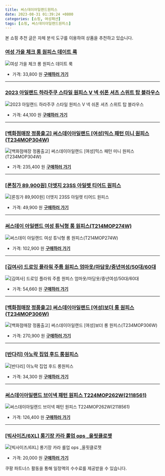 ```yaml
---
title: 써스데이아일랜드원피스
date: 2023-08-31 01:39:24 +0800
categories: [쇼핑, 여성패션]
tags: [쇼핑, 써스데이아일랜드원피스]
---
```

본 쇼핑 추천 글은 자체 분석 도구를 이용하여 상품을 추천하고 있습니다.
### [여성 가을 체크 롱 원피스 데이트 룩](https://link.coupang.com/re/AFFSDP?lptag=AF1030537&pageKey=7575320307&itemId=19986510808&vendorItemId=87084616250&traceid=V0-153-34c95e841a0c1a45&clickBeacon=Y6Y5xDiOshhiq8OmIkY41iLUGKL5dFrvU2FY1364PSZHkNFtNqukADbPPmk3n1%2Ft7M%2BbxmduaPWe9a0HWY5CwZb7NDjLB1J%2FN5HQc7kzCXK0tYNbvglO2uI3auveoVh0Pgji1J6jZLZfSk3xuJjljRd9IsywN1RIrMGI3f0XQBBC7qqLlQRyZ5EGuEEbRKNJrWjrkdbPq48wVJRE4HfwT7%2Bo%2Byd%2FRjffDysPCsfc87QpYeMQMnzV50EpbeKlSl7KUB7AbHy%2BJcQvriJRW278pPwHn8AH7VLhnLKE6YjcQHLDqCHIFmY7ZBSlJSt1A8jONUVi8nbjEkh3aBWzCSg03qk2bcKIKd9Y%2BPENcoR%2FT%2Bj7zFq8DOng57TJ2CoatHwBA8x4%2B26g8KDWU5bjKSCSRcITegvBvNiTBOf4jBCZSj8G1lGAVXIDhDkPMHzV9H1U4FvgOG7PXFVcILkAVf7sm0JqhfXblqvuWAGJxn2b8Ihu1ZlaTSUiAOtzWou6Qe36c0U5%2B9bRt%2BoqeaimszQxpa0WOXtUO15ZN6aBhA3jzOw5XVtp992fqAgu1SoBdx55PhBETjgB4AI47L8%2Fr%2FHK88sZ1Tn3kLWypW7yFWkK8R4YpPFxuyrZ6XnU2idBlzpxZPVBFqutYOQymEiFbtJN%2Fi4nbSyOUfG25YhJL6YL1NGXfwfnOJ9017QFLHBDjttIr9PGJrWU2YJlO6xb9NA9Z0XdlqRDr4%2BkEGnpCmxJQMugxR4F4RFATuVVgtR%2BWZYRkpLed1QBpBP2L5%2BBQCqUa9ubyOQ2C5kUTzjIk9nCvOgeg0j%2F0Ed07b30I46jVKLrHXGcOTsqEDer17H1pvtMtxzYdmAcSEHGG7Cu9ddNIUCtopRTgBq5f9O7FtZtLH8jIZTC8lpJmbWMHXhZghUP6A%3D%3D&requestid=20230907013924578174221434&token=31850C%7CMIXED)
![여성 가을 체크 롱 원피스 데이트 룩](https://ads-partners.coupang.com/image1/5TZ2ii9s2P2PbpdE5Uswal9-WxENUjrOuzKDnO2y-juqJT1GoraoS7Oa7V183XdKLL3lctv4bA3rqMVun7ogtePWqWzv-GXbvKzpNpdSVwqPfmmtX0I87z1KnAJedKN98rCqHD5ritIj2GMX-pXX9wKmMiMPkGDcL1INbk8hpKRP67I7mG36x_a5eBAR_0dPYZJ3jElw28sJqvJqbwJyhlF5Lh2OQUgu66YYszG9ZSzKD9vZBxsAcjLuTcb3cS6p5V1Qj-jDYo9knzTJX-S-dQPp4FFbUJqHOy7woTw5t24f3udg)
- 가격: 33,800 원
[**구매하러 가기**](https://link.coupang.com/re/AFFSDP?lptag=AF1030537&pageKey=7575320307&itemId=19986510808&vendorItemId=87084616250&traceid=V0-153-34c95e841a0c1a45&clickBeacon=Y6Y5xDiOshhiq8OmIkY41iLUGKL5dFrvU2FY1364PSZHkNFtNqukADbPPmk3n1%2Ft7M%2BbxmduaPWe9a0HWY5CwZb7NDjLB1J%2FN5HQc7kzCXK0tYNbvglO2uI3auveoVh0Pgji1J6jZLZfSk3xuJjljRd9IsywN1RIrMGI3f0XQBBC7qqLlQRyZ5EGuEEbRKNJrWjrkdbPq48wVJRE4HfwT7%2Bo%2Byd%2FRjffDysPCsfc87QpYeMQMnzV50EpbeKlSl7KUB7AbHy%2BJcQvriJRW278pPwHn8AH7VLhnLKE6YjcQHLDqCHIFmY7ZBSlJSt1A8jONUVi8nbjEkh3aBWzCSg03qk2bcKIKd9Y%2BPENcoR%2FT%2Bj7zFq8DOng57TJ2CoatHwBA8x4%2B26g8KDWU5bjKSCSRcITegvBvNiTBOf4jBCZSj8G1lGAVXIDhDkPMHzV9H1U4FvgOG7PXFVcILkAVf7sm0JqhfXblqvuWAGJxn2b8Ihu1ZlaTSUiAOtzWou6Qe36c0U5%2B9bRt%2BoqeaimszQxpa0WOXtUO15ZN6aBhA3jzOw5XVtp992fqAgu1SoBdx55PhBETjgB4AI47L8%2Fr%2FHK88sZ1Tn3kLWypW7yFWkK8R4YpPFxuyrZ6XnU2idBlzpxZPVBFqutYOQymEiFbtJN%2Fi4nbSyOUfG25YhJL6YL1NGXfwfnOJ9017QFLHBDjttIr9PGJrWU2YJlO6xb9NA9Z0XdlqRDr4%2BkEGnpCmxJQMugxR4F4RFATuVVgtR%2BWZYRkpLed1QBpBP2L5%2BBQCqUa9ubyOQ2C5kUTzjIk9nCvOgeg0j%2F0Ed07b30I46jVKLrHXGcOTsqEDer17H1pvtMtxzYdmAcSEHGG7Cu9ddNIUCtopRTgBq5f9O7FtZtLH8jIZTC8lpJmbWMHXhZghUP6A%3D%3D&requestid=20230907013924578174221434&token=31850C%7CMIXED)
---
### [2023  아일랜드 하라주쿠 스타일 원피스  V 넥 쉬폰 셔츠 스위트 탑 블라우스](https://link.coupang.com/re/AFFSDP?lptag=AF1030537&pageKey=7029119328&itemId=17340591333&vendorItemId=84511123548&traceid=V0-153-c6e6c656a999b768&requestid=20230907013924578174221434&token=31850C%7CMIXED)
![2023  아일랜드 하라주쿠 스타일 원피스  V 넥 쉬폰 셔츠 스위트 탑 블라우스](https://ads-partners.coupang.com/image1/DM2VyOH1TClOGkO8DBjATfnRXUylT_CrFHZUIMGEebaR7PqK7rE5SI6uZYw0OjGE0SmDTWc5gqXoTpzRzxbqmkurstds3qxHd1a7qTj_KH07CGa3qfTOVOsXJxxc3o8FDBs3ibZmTZlRvjens_FmP481WT9DTDKVlhDAbJHH8kjpqXFiLTd1bmZOETcfyZ2VqI8iqX1rbeHDx-28dunduT-joWLCy1axUvrI5qFOpVOg4TX-SQmbhSrclHVd_NiY_2jpQ8XyS3dkluM3m1N884wsZYtbixiGOus4m9IB_Y44)
- 가격: 44,100 원
[**구매하러 가기**](https://link.coupang.com/re/AFFSDP?lptag=AF1030537&pageKey=7029119328&itemId=17340591333&vendorItemId=84511123548&traceid=V0-153-c6e6c656a999b768&requestid=20230907013924578174221434&token=31850C%7CMIXED)
---
### [[백화점매장 정품출고] 써스데이아일랜드 [여성]믹스 패턴 미니 원피스(T234MOP304W)](https://link.coupang.com/re/AFFSDP?lptag=AF1030537&pageKey=7391009878&itemId=19108811087&vendorItemId=86711430067&traceid=V0-153-a822fc833630cbf0&requestid=20230907013924578174221434&token=31850C%7CMIXED)
![[백화점매장 정품출고] 써스데이아일랜드 [여성]믹스 패턴 미니 원피스(T234MOP304W)](https://ads-partners.coupang.com/image1/st0iIvOkHL5PUZLzsq6yDAeuPTDqTPe_czk5zPTy_4gZWLsY1h8-10nxXH3-xOmmh_l556ALg9F9InJEWVpQpXr0hzBFtkt2TCY-3eesQUy6UY2iFAwNZrvsVabANwqYwImAP2DHbitn7rr3uOqMGHAnIDBkTAmAkUyZhAHE1JNk2SfE7wYPAETfb7xIpRe1k7b5ZNNPUfrZxAD2q5y3zm4KqamEofltwYl4U6tTSjgLOy2xT82QyKGcxhI-aohbwAgmsSRMJxtwMeIvRFRhlBRKOWpBB1TG8I08NHy1nis=)
- 가격: 235,400 원
[**구매하러 가기**](https://link.coupang.com/re/AFFSDP?lptag=AF1030537&pageKey=7391009878&itemId=19108811087&vendorItemId=86711430067&traceid=V0-153-a822fc833630cbf0&requestid=20230907013924578174221434&token=31850C%7CMIXED)
---
### [[론칭가 89,900원] 더엣지 23SS 아일렛 티어드 원피스](https://link.coupang.com/re/AFFSDP?lptag=AF1030537&pageKey=7391690190&itemId=19112237629&vendorItemId=85655220972&traceid=V0-153-3dee527cff3f5baa&clickBeacon=Y6Y5xDiOshhiq8OmIkY41iLUGKL5dFrvU2FY1364PSZHkNFtNqukADbPPmk3n1%2Ft7M%2BbxmduaPWe9a0HWY5CwZb7NDjLB1J%2FN5HQc7kzCXK0tYNbvglO2uI3auveoVh0k2BAkJMv6GWJkLJsOp0j5hd9IsywN1RIrMGI3f0XQBCLkupp9Ew8ZUTiiTYDW0M5xt5RrNeuVcqHx2futec6Wr%2Bo%2Byd%2FRjffDysPCsfc87QpYeMQMnzV50EpbeKlSl7KUB7AbHy%2BJcQvriJRW278pPwHn8AH7VLhnLKE6YjcQHIWEaexYQ%2BOALZgB3VVSXj3y4Vu9TNGp0wv0bGr4OmXpy3VIanVu%2FjiEfeSCc40RPz7zFq8DOng57TJ2CoatHwBEk0tnLJw1qqdQXrcwwXjj8ITegvBvNiTBOf4jBCZSj8G1lGAVXIDhDkPMHzV9H1UPsXR%2FErLrgWdrG1wXKE3uDreMrKkXEzf6CnbqUHUcqnZh1PH%2BIz5InT50ZZ4lWTJc0U5%2B9bRt%2BoqeaimszQxpa0WOXtUO15ZN6aBhA3jzOw5XVtp992fqAgu1SoBdx55PhBETjgB4AI47L8%2Fr%2FHK88sZ1Tn3kLWypW7yFWkK8R4YpPFxuyrZ6XnU2idBlzpxZPVBFqutYOQymEiFbtJN%2Fi4nbSyOUfG25YhJL6YL1NGXfwfnOJ9017QFLHBDjttIr9PGJrWU2YJlO6xb9NA9Z0XdlqRDr4%2BkEGnpCmxJQMugxR4F4RFATuVVgtR%2BWZYRkpLed1QBpBP2L5%2BBQCqUa9ubyOQ2C5kUTzjIk9nCvOgeg0j%2F0Ed07b30I46jVKLrHXGcOTsqEDer17H1pvtMtxzYdmAcSEHGG7Cu9ddNIUCtopRTgBq5f9O7FtZtLH8jIZTC8lpJmbWMHXhZghUP6A%3D%3D&requestid=20230907013924578174221434&token=31850C%7CMIXED)
![[론칭가 89,900원] 더엣지 23SS 아일렛 티어드 원피스](https://ads-partners.coupang.com/image1/cEMQqEUs0k00vmvWcBpFyLO1wZSYe8nriATC4Q2b4MpKNVc81nXO2_Z-w2Z7Vc6Ar3IObODHCJ_4Ns0qFrMGzic8PrS7-t9uXoVz-V3-_6DELFj2wUUPRWL-Gt9NOkD1zagqMddrJTa0Qpdx-b0m7R6Tvh1GQWTqmcAoZk6Xk2nNYN1AqrWCMwJ_VHY7TQteHf6k1SvevFuHEav-H3xElQGg-WdOv3uNneUn8WNPnEiOjpTc9Gbkts8xy82c0CpBCi81ExsGVFdhjIZCRI41UmYg9csd0kpbf85ME9FFg0bAn1MlnA==)
- 가격: 49,900 원
[**구매하러 가기**](https://link.coupang.com/re/AFFSDP?lptag=AF1030537&pageKey=7391690190&itemId=19112237629&vendorItemId=85655220972&traceid=V0-153-3dee527cff3f5baa&clickBeacon=Y6Y5xDiOshhiq8OmIkY41iLUGKL5dFrvU2FY1364PSZHkNFtNqukADbPPmk3n1%2Ft7M%2BbxmduaPWe9a0HWY5CwZb7NDjLB1J%2FN5HQc7kzCXK0tYNbvglO2uI3auveoVh0k2BAkJMv6GWJkLJsOp0j5hd9IsywN1RIrMGI3f0XQBCLkupp9Ew8ZUTiiTYDW0M5xt5RrNeuVcqHx2futec6Wr%2Bo%2Byd%2FRjffDysPCsfc87QpYeMQMnzV50EpbeKlSl7KUB7AbHy%2BJcQvriJRW278pPwHn8AH7VLhnLKE6YjcQHIWEaexYQ%2BOALZgB3VVSXj3y4Vu9TNGp0wv0bGr4OmXpy3VIanVu%2FjiEfeSCc40RPz7zFq8DOng57TJ2CoatHwBEk0tnLJw1qqdQXrcwwXjj8ITegvBvNiTBOf4jBCZSj8G1lGAVXIDhDkPMHzV9H1UPsXR%2FErLrgWdrG1wXKE3uDreMrKkXEzf6CnbqUHUcqnZh1PH%2BIz5InT50ZZ4lWTJc0U5%2B9bRt%2BoqeaimszQxpa0WOXtUO15ZN6aBhA3jzOw5XVtp992fqAgu1SoBdx55PhBETjgB4AI47L8%2Fr%2FHK88sZ1Tn3kLWypW7yFWkK8R4YpPFxuyrZ6XnU2idBlzpxZPVBFqutYOQymEiFbtJN%2Fi4nbSyOUfG25YhJL6YL1NGXfwfnOJ9017QFLHBDjttIr9PGJrWU2YJlO6xb9NA9Z0XdlqRDr4%2BkEGnpCmxJQMugxR4F4RFATuVVgtR%2BWZYRkpLed1QBpBP2L5%2BBQCqUa9ubyOQ2C5kUTzjIk9nCvOgeg0j%2F0Ed07b30I46jVKLrHXGcOTsqEDer17H1pvtMtxzYdmAcSEHGG7Cu9ddNIUCtopRTgBq5f9O7FtZtLH8jIZTC8lpJmbWMHXhZghUP6A%3D%3D&requestid=20230907013924578174221434&token=31850C%7CMIXED)
---
### [써스데이 아일랜드 여성 튜닉형 롱 원피스(T214MOP274W)](https://link.coupang.com/re/AFFSDP?lptag=AF1030537&pageKey=7433986945&itemId=19315162529&vendorItemId=86739796323&traceid=V0-153-8f40587902231bae&requestid=20230907013924578174221434&token=31850C%7CMIXED)
![써스데이 아일랜드 여성 튜닉형 롱 원피스(T214MOP274W)](https://ads-partners.coupang.com/image1/RQkag-ZrAdsdzRTVRdB5NXqZJpUVtOJHrAvj5R4yOXM6daJNnfB777qZ7DVogk6QVXakSByQg9LG3OLs0mxJEg_clH_LP3O4ZA7gY0QDTP2C76fGDfYZdQw1Vx2oNBSINVhwX78nQLQjTHtgkjpRshWKvKD1ppwWSDpz1Q2U57N8azR6em122j2Kb7xqcQLyGpTy4OtwStbnGXZrwyYZNoY-jXdS07w9GpEEMKOfbKmoJpNSDi8UANwqbosMvYC8gfEGQIZcqLAfpIe_dhgFcrB6M6RFvc58jHBga5o0jbXM)
- 가격: 102,900 원
[**구매하러 가기**](https://link.coupang.com/re/AFFSDP?lptag=AF1030537&pageKey=7433986945&itemId=19315162529&vendorItemId=86739796323&traceid=V0-153-8f40587902231bae&requestid=20230907013924578174221434&token=31850C%7CMIXED)
---
### [[김여사] 드로잉 플라워 주름 원피스 엄마옷/마담옷/중년여성/50대/60대](https://link.coupang.com/re/AFFSDP?lptag=AF1030537&pageKey=6071053377&itemId=11209042458&vendorItemId=78486613941&traceid=V0-153-b2bc06a89a05153a&clickBeacon=Y6Y5xDiOshhiq8OmIkY41iLUGKL5dFrvU2FY1364PSZHkNFtNqukADbPPmk3n1%2Ft7M%2BbxmduaPWe9a0HWY5CwZb7NDjLB1J%2FN5HQc7kzCXK0tYNbvglO2uI3auveoVh0fS4NROwhdfDUK6FbLFyW8xd9IsywN1RIrMGI3f0XQBDLuc%2Biay%2B54ZAjQ5%2Bn4CHd6HIyID9l6FE18U8hp6YgYL%2Bo%2Byd%2FRjffDysPCsfc87QpYeMQMnzV50EpbeKlSl7KUB7AbHy%2BJcQvriJRW278pPwHn8AH7VLhnLKE6YjcQHIuFXMhMon4lcnhjRHSXN81kaJkd4roRm1kg7ccINy1%2BXqj76EVtF7hlmJ0yvTRQtD7zFq8DOng57TJ2CoatHwBlaIcWARhX0FroVYoZ5iTicITegvBvNiTBOf4jBCZSj8G1lGAVXIDhDkPMHzV9H1UHThVUHa8qduE7oy2ybS%2BtC4RJOjQa8LIT5JOnpKeY1w0i2FY8pv0khyUaTOKWnWdc0U5%2B9bRt%2BoqeaimszQxpa0WOXtUO15ZN6aBhA3jzOw5XVtp992fqAgu1SoBdx55PhBETjgB4AI47L8%2Fr%2FHK88sZ1Tn3kLWypW7yFWkK8R4YpPFxuyrZ6XnU2idBlzpxZPVBFqutYOQymEiFbtJN%2Fi4nbSyOUfG25YhJL6YL1NGXfwfnOJ9017QFLHBDjttIr9PGJrWU2YJlO6xb9NA9Z0XdlqRDr4%2BkEGnpCmxJQMugxR4F4RFATuVVgtR%2BWZYRkpLed1QBpBP2L5%2BBQCqUa9ubyOQ2C5kUTzjIk9nCvOgeg0j%2F0Ed07b30I46jVKLrHXGcOTsqEDer17H1pvtMtxzYdmAcSEHGG7Cu9ddNIUCtopRTgBq5f9O7FtZtLH8jIZTC8lpJmbWMHXhZghUP6A%3D%3D&requestid=20230907013924578174221434&token=31850C%7CMIXED)
![[김여사] 드로잉 플라워 주름 원피스 엄마옷/마담옷/중년여성/50대/60대](https://ads-partners.coupang.com/image1/JOVNOYo-EemYi0ORJDGV7JAnMFTHIpTo2wYY3hSR0i7EvHGMC68vLFaRQuh5qhUMp42B6uduvCNycfBr7ri3-bhQWMkZBNI20atbpySIenOiYKEJ864IvwEHlnkjMVdUhKmLUJMCWgNNfrLRP6VF4aU_Pf4uwwo8dIUBk4QsvnwpSu8MnO1N7KFj_pENV0P50ET16eOeUTrH1c-OzireyfkGRMsTuaTlKMB8uLVp8F4t3nEIBzl0Oi1Tx2JkT346PFy-V-un4Qd4Btzj0lvviOkvbkfcLKkOHXwEbUzcyDOucvVcqA==)
- 가격: 54,660 원
[**구매하러 가기**](https://link.coupang.com/re/AFFSDP?lptag=AF1030537&pageKey=6071053377&itemId=11209042458&vendorItemId=78486613941&traceid=V0-153-b2bc06a89a05153a&clickBeacon=Y6Y5xDiOshhiq8OmIkY41iLUGKL5dFrvU2FY1364PSZHkNFtNqukADbPPmk3n1%2Ft7M%2BbxmduaPWe9a0HWY5CwZb7NDjLB1J%2FN5HQc7kzCXK0tYNbvglO2uI3auveoVh0fS4NROwhdfDUK6FbLFyW8xd9IsywN1RIrMGI3f0XQBDLuc%2Biay%2B54ZAjQ5%2Bn4CHd6HIyID9l6FE18U8hp6YgYL%2Bo%2Byd%2FRjffDysPCsfc87QpYeMQMnzV50EpbeKlSl7KUB7AbHy%2BJcQvriJRW278pPwHn8AH7VLhnLKE6YjcQHIuFXMhMon4lcnhjRHSXN81kaJkd4roRm1kg7ccINy1%2BXqj76EVtF7hlmJ0yvTRQtD7zFq8DOng57TJ2CoatHwBlaIcWARhX0FroVYoZ5iTicITegvBvNiTBOf4jBCZSj8G1lGAVXIDhDkPMHzV9H1UHThVUHa8qduE7oy2ybS%2BtC4RJOjQa8LIT5JOnpKeY1w0i2FY8pv0khyUaTOKWnWdc0U5%2B9bRt%2BoqeaimszQxpa0WOXtUO15ZN6aBhA3jzOw5XVtp992fqAgu1SoBdx55PhBETjgB4AI47L8%2Fr%2FHK88sZ1Tn3kLWypW7yFWkK8R4YpPFxuyrZ6XnU2idBlzpxZPVBFqutYOQymEiFbtJN%2Fi4nbSyOUfG25YhJL6YL1NGXfwfnOJ9017QFLHBDjttIr9PGJrWU2YJlO6xb9NA9Z0XdlqRDr4%2BkEGnpCmxJQMugxR4F4RFATuVVgtR%2BWZYRkpLed1QBpBP2L5%2BBQCqUa9ubyOQ2C5kUTzjIk9nCvOgeg0j%2F0Ed07b30I46jVKLrHXGcOTsqEDer17H1pvtMtxzYdmAcSEHGG7Cu9ddNIUCtopRTgBq5f9O7FtZtLH8jIZTC8lpJmbWMHXhZghUP6A%3D%3D&requestid=20230907013924578174221434&token=31850C%7CMIXED)
---
### [[백화점매장 정품출고] 써스데이아일랜드 [여성]보더 롱 원피스(T234MOP306W)](https://link.coupang.com/re/AFFSDP?lptag=AF1030537&pageKey=7481051518&itemId=19541333035&vendorItemId=86649608412&traceid=V0-153-2dab760540229770&requestid=20230907013924578174221434&token=31850C%7CMIXED)
![[백화점매장 정품출고] 써스데이아일랜드 [여성]보더 롱 원피스(T234MOP306W)](https://ads-partners.coupang.com/image1/i5Q1T3xzr4ZM0gc_i7PCoNYPw8RBoLocxzaKjLI6xF0Hl62Sgl_QfuHFFHze7jgmihkSj8r2qQp1vdj1W37Wjy8I6mq00U9S6KIRJouRvaP-UK1F9ST_LZZHsEj4OU_QUkhFtdGLG6uhSLNxJQnfbTVnjPjZrFqgOJTD9qS0TFxC_ciiO8fyaB-_kjZZNIrq5nEJUcr5DY9zQxJZ_uIqo44CbR7FumE6tuvG1PDILzBH4I4n2jhzb4bf7JzjhXaeZd0qSu-y-rmenPpZpyewJMph5K-p4Ep8iB6J6gU0lg==)
- 가격: 270,900 원
[**구매하러 가기**](https://link.coupang.com/re/AFFSDP?lptag=AF1030537&pageKey=7481051518&itemId=19541333035&vendorItemId=86649608412&traceid=V0-153-2dab760540229770&requestid=20230907013924578174221434&token=31850C%7CMIXED)
---
### [[반다리] 아노락 집업 후드 롱원피스](https://link.coupang.com/re/AFFSDP?lptag=AF1030537&pageKey=7144329018&itemId=17947182064&vendorItemId=85104952893&traceid=V0-153-85280c00ae77b69b&clickBeacon=Y6Y5xDiOshhiq8OmIkY41iLUGKL5dFrvU2FY1364PSZHkNFtNqukADbPPmk3n1%2Ft7M%2BbxmduaPWe9a0HWY5CwZb7NDjLB1J%2FN5HQc7kzCXK0tYNbvglO2uI3auveoVh0YJLoqbx8bx9H1K19Sop8OBd9IsywN1RIrMGI3f0XQBBl9Tdrg80H7dta8AkjCvtoUYV2%2B2cUxObwAeGMayzDXb%2Bo%2Byd%2FRjffDysPCsfc87QpYeMQMnzV50EpbeKlSl7KUB7AbHy%2BJcQvriJRW278pPwHn8AH7VLhnLKE6YjcQHIwUC7%2B9p%2BYHONPCLh7N7%2FtmmbL8A2%2F1SxLAq8qS4PwnXWk%2BhUt9mdB3UPz0IBU6zD7zFq8DOng57TJ2CoatHwBIl3dGRH28LD8vvvF%2B%2FZeZcITegvBvNiTBOf4jBCZSj8G1lGAVXIDhDkPMHzV9H1UHThVUHa8qduE7oy2ybS%2BtCiEDKloRVv%2Fv4tvuTVovBDYgVc98LtyO1T5cem8GTk3c0U5%2B9bRt%2BoqeaimszQxpa0WOXtUO15ZN6aBhA3jzOw5XVtp992fqAgu1SoBdx55PhBETjgB4AI47L8%2Fr%2FHK88sZ1Tn3kLWypW7yFWkK8R4YpPFxuyrZ6XnU2idBlzpxZPVBFqutYOQymEiFbtJN%2Fi4nbSyOUfG25YhJL6YL1NGXfwfnOJ9017QFLHBDjttIr9PGJrWU2YJlO6xb9NA9Z0XdlqRDr4%2BkEGnpCmxJQMugxR4F4RFATuVVgtR%2BWZYRkpLed1QBpBP2L5%2BBQCqUa9ubyOQ2C5kUTzjIk9nCvOgeg0j%2F0Ed07b30I46jVKLrHXGcOTsqEDer17H1pvtMtxzYdmAcSEHGG7Cu9ddNIUCtopRTgBq5f9O7FtZtLH8jIZTC8lpJmbWMHXhZghUP6A%3D%3D&requestid=20230907013924578174221434&token=31850C%7CMIXED)
![[반다리] 아노락 집업 후드 롱원피스](https://ads-partners.coupang.com/image1/VbviORqXUAuQQqf5VXuhL6JTmtOPtbktogHTfSWb5YJWA39vL2OOxCQpTmepigDZq_7urOeZO2GfXEtEdjLfGdARk20izOK1zPRBTMwgYTFxK8Fz1a0BYZedG3xykMnmnhW-reVW44Plj5vzIhDj5rdo0v3G-Quf7o6OpZ-XKeKYiaPAuoh04rFIpDp21xEPTYosFJWfrlxLSFv0NYCA5GYI7YIBltxCWnG2l2e91ll6lk2LVW8B0pQm4bHq2USwcgfzjMzBZ8oFgmn-mHMVAm9rc9fN_p8-qEaQSrbj40Pduw5s)
- 가격: 34,300 원
[**구매하러 가기**](https://link.coupang.com/re/AFFSDP?lptag=AF1030537&pageKey=7144329018&itemId=17947182064&vendorItemId=85104952893&traceid=V0-153-85280c00ae77b69b&clickBeacon=Y6Y5xDiOshhiq8OmIkY41iLUGKL5dFrvU2FY1364PSZHkNFtNqukADbPPmk3n1%2Ft7M%2BbxmduaPWe9a0HWY5CwZb7NDjLB1J%2FN5HQc7kzCXK0tYNbvglO2uI3auveoVh0YJLoqbx8bx9H1K19Sop8OBd9IsywN1RIrMGI3f0XQBBl9Tdrg80H7dta8AkjCvtoUYV2%2B2cUxObwAeGMayzDXb%2Bo%2Byd%2FRjffDysPCsfc87QpYeMQMnzV50EpbeKlSl7KUB7AbHy%2BJcQvriJRW278pPwHn8AH7VLhnLKE6YjcQHIwUC7%2B9p%2BYHONPCLh7N7%2FtmmbL8A2%2F1SxLAq8qS4PwnXWk%2BhUt9mdB3UPz0IBU6zD7zFq8DOng57TJ2CoatHwBIl3dGRH28LD8vvvF%2B%2FZeZcITegvBvNiTBOf4jBCZSj8G1lGAVXIDhDkPMHzV9H1UHThVUHa8qduE7oy2ybS%2BtCiEDKloRVv%2Fv4tvuTVovBDYgVc98LtyO1T5cem8GTk3c0U5%2B9bRt%2BoqeaimszQxpa0WOXtUO15ZN6aBhA3jzOw5XVtp992fqAgu1SoBdx55PhBETjgB4AI47L8%2Fr%2FHK88sZ1Tn3kLWypW7yFWkK8R4YpPFxuyrZ6XnU2idBlzpxZPVBFqutYOQymEiFbtJN%2Fi4nbSyOUfG25YhJL6YL1NGXfwfnOJ9017QFLHBDjttIr9PGJrWU2YJlO6xb9NA9Z0XdlqRDr4%2BkEGnpCmxJQMugxR4F4RFATuVVgtR%2BWZYRkpLed1QBpBP2L5%2BBQCqUa9ubyOQ2C5kUTzjIk9nCvOgeg0j%2F0Ed07b30I46jVKLrHXGcOTsqEDer17H1pvtMtxzYdmAcSEHGG7Cu9ddNIUCtopRTgBq5f9O7FtZtLH8jIZTC8lpJmbWMHXhZghUP6A%3D%3D&requestid=20230907013924578174221434&token=31850C%7CMIXED)
---
### [써스데이아일랜드 브이넥 패턴 원피스 T224MOP262W(2118561)](https://link.coupang.com/re/AFFSDP?lptag=AF1030537&pageKey=7563834916&itemId=19933075270&vendorItemId=87032569827&traceid=V0-153-6ff48b119d4bb5e6&requestid=20230907013924578174221434&token=31850C%7CMIXED)
![써스데이아일랜드 브이넥 패턴 원피스 T224MOP262W(2118561)](https://ads-partners.coupang.com/image1/J0YfzMXESqQXfu0TJ8czv6N8BBRD90O1isH_6eYqybXbAR9oTdTtiVeIWpxXEl_DTuqLpkx8fXO6hrCf7__JyZ6Tnvv6Zg6eU0D7OnPUU-lCLK27X_eipnzcSZbs7fa5stzOMUSGKwnMJEyQmizzDT1mEBGsG32iAcjOWqUepiyHC31pDcEs61Ime89Ot2GS_MPYBxiaP6eEevS_X65hfmCUB-kMkvCdxNL8HwV_GzPpLedQr435-gvEbVBiEb0dpw1bmimmi_pMwUjIAx0Ak5NJmFjdS3qn4mhTenIPdEI=)
- 가격: 126,400 원
[**구매하러 가기**](https://link.coupang.com/re/AFFSDP?lptag=AF1030537&pageKey=7563834916&itemId=19933075270&vendorItemId=87032569827&traceid=V0-153-6ff48b119d4bb5e6&requestid=20230907013924578174221434&token=31850C%7CMIXED)
---
### [[빅사이즈/6XL] 롱기장 카라 롤업 ops _올핏클로젯](https://link.coupang.com/re/AFFSDP?lptag=AF1030537&pageKey=7528682300&itemId=19762171736&vendorItemId=85693722590&traceid=V0-153-ef436395f7488bb3&clickBeacon=Y6Y5xDiOshhiq8OmIkY41iLUGKL5dFrvU2FY1364PSZHkNFtNqukADbPPmk3n1%2Ft7M%2BbxmduaPWe9a0HWY5CwZb7NDjLB1J%2FN5HQc7kzCXK0tYNbvglO2uI3auveoVh0TL%2BVC1DGxJ0rUzNn0z7SbRd9IsywN1RIrMGI3f0XQBDa98bbWVhsFak6iXnAuIRY0xqYRVsax4iRnArBInWLb7%2Bo%2Byd%2FRjffDysPCsfc87QpYeMQMnzV50EpbeKlSl7KUB7AbHy%2BJcQvriJRW278pPwHn8AH7VLhnLKE6YjcQHK7l3yIxrVLZyPXp%2BhUQRhtUpXGMph5cgWwGogjppBIMd%2FCiLnHZn2eQ7fjEhfMA1lWWxmPfBqFCi7FFGIU1yKNfHzd8X7dZd9CM%2B5eenHMMtHmxFnoUYKtls8TrROFPo1KCvfP%2BZOIDu%2F4EURGVFvZZBGHgfAwhRpPqca25osPJKsU2AXGf%2Fanfo5KUEBKrjmVlhO%2F1Xg91xYFNztMaEkJJic1hPcFKxOR8sHB6sCcwDKfhkn8w4X2eabbAqrtLpcGNWfoQzOq5lQSODjjC7Bah6RO%2BATgPR7fXGSJJdovoZSA8YRK8d0k1yoQts74ku0wKJgHPztxAlWL2J1G%2FOm9NvQSv0DtGbzUq0rn2qu7ZxGfLjj6pBv4phwUAoU92PS0NuhTrBf8cvKHY5HGAhWdqdJhqVxABLPsJ0035gx6yZrbo9%2BzZo6wzmw13iTpTKICcsudAmRjR8l2SooDPXF3Gxpy%2Ff074z%2Fwuz6ehMhQiUZJSvy43IGIfgun%2FOgXBc%2BNhLE86z1%2BkmEEqIEodlGw7BrHNGZrop8H64O44XDZbAxaNprqGyltOee7ZVy7MI%2FmsQY6QXMkSw1iW3N24J6Psx%2FkUbbV3G7EV80tbq4HZA%3D%3D&requestid=20230907013924578174221434&token=31850C%7CMIXED)
![[빅사이즈/6XL] 롱기장 카라 롤업 ops _올핏클로젯](https://ads-partners.coupang.com/image1/_blJjmRkBuTVu0WB_VtIaAGpc2m4c1CqfCeeIWvv11TEwYzW31c0nVMq6yFPJHjiLc6YocxGZDuyjlFAo8Z3CaJcQ6f-jeqQBIlz9gfND2Op6ly3bavFDFi8FjsvZo0cH_DJ3_NUYI9mHfFrOJtsm_zMRO4FxA-2FleTokUQzX5Wyaml0F-qWrND5wnTTrSU01TuYTVb6VrRY0Hv_n8_HN7-u1C4X_-OJNMGPvoYFiQUBtDKob5CX1vkEhni1ayp38Isqb-N1mKsvPu2Uy4WKOG5H3XCVnKhmylYglV8q2Vz-7l1)
- 가격: 20,000 원
[**구매하러 가기**](https://link.coupang.com/re/AFFSDP?lptag=AF1030537&pageKey=7528682300&itemId=19762171736&vendorItemId=85693722590&traceid=V0-153-ef436395f7488bb3&clickBeacon=Y6Y5xDiOshhiq8OmIkY41iLUGKL5dFrvU2FY1364PSZHkNFtNqukADbPPmk3n1%2Ft7M%2BbxmduaPWe9a0HWY5CwZb7NDjLB1J%2FN5HQc7kzCXK0tYNbvglO2uI3auveoVh0TL%2BVC1DGxJ0rUzNn0z7SbRd9IsywN1RIrMGI3f0XQBDa98bbWVhsFak6iXnAuIRY0xqYRVsax4iRnArBInWLb7%2Bo%2Byd%2FRjffDysPCsfc87QpYeMQMnzV50EpbeKlSl7KUB7AbHy%2BJcQvriJRW278pPwHn8AH7VLhnLKE6YjcQHK7l3yIxrVLZyPXp%2BhUQRhtUpXGMph5cgWwGogjppBIMd%2FCiLnHZn2eQ7fjEhfMA1lWWxmPfBqFCi7FFGIU1yKNfHzd8X7dZd9CM%2B5eenHMMtHmxFnoUYKtls8TrROFPo1KCvfP%2BZOIDu%2F4EURGVFvZZBGHgfAwhRpPqca25osPJKsU2AXGf%2Fanfo5KUEBKrjmVlhO%2F1Xg91xYFNztMaEkJJic1hPcFKxOR8sHB6sCcwDKfhkn8w4X2eabbAqrtLpcGNWfoQzOq5lQSODjjC7Bah6RO%2BATgPR7fXGSJJdovoZSA8YRK8d0k1yoQts74ku0wKJgHPztxAlWL2J1G%2FOm9NvQSv0DtGbzUq0rn2qu7ZxGfLjj6pBv4phwUAoU92PS0NuhTrBf8cvKHY5HGAhWdqdJhqVxABLPsJ0035gx6yZrbo9%2BzZo6wzmw13iTpTKICcsudAmRjR8l2SooDPXF3Gxpy%2Ff074z%2Fwuz6ehMhQiUZJSvy43IGIfgun%2FOgXBc%2BNhLE86z1%2BkmEEqIEodlGw7BrHNGZrop8H64O44XDZbAxaNprqGyltOee7ZVy7MI%2FmsQY6QXMkSw1iW3N24J6Psx%2FkUbbV3G7EV80tbq4HZA%3D%3D&requestid=20230907013924578174221434&token=31850C%7CMIXED)


쿠팡 파트너스 활동을 통해 일정액의 수수료를 제공받을 수 있습니다.
